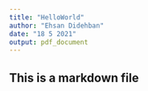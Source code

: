 ```yaml
---
title: "HelloWorld"
author: "Ehsan Didehban"
date: "18 5 2021"
output: pdf_document
---
```



## This is a markdown file

